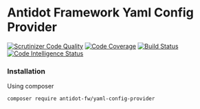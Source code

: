 Antidot Framework Yaml Config Provider
======================================

[![Scrutinizer Code Quality](https://scrutinizer-ci.com/g/antidot-framework/yaml-config-provider/badges/quality-score.png?b=master)](https://scrutinizer-ci.com/g/antidot-framework/yaml-config-provider/?branch=master)
[![Code Coverage](https://scrutinizer-ci.com/g/antidot-framework/yaml-config-provider/badges/coverage.png?b=master)](https://scrutinizer-ci.com/g/antidot-framework/yaml-config-provider/?branch=master)
[![Build Status](https://scrutinizer-ci.com/g/antidot-framework/yaml-config-provider/badges/build.png?b=master)](https://scrutinizer-ci.com/g/antidot-framework/yaml-config-provider/build-status/master)
[![Code Intelligence Status](https://scrutinizer-ci.com/g/antidot-framework/yaml-config-provider/badges/code-intelligence.svg?b=master)](https://scrutinizer-ci.com/code-intelligence)

### Installation

Using composer

````
composer require antidot-fw/yaml-config-provider
````
